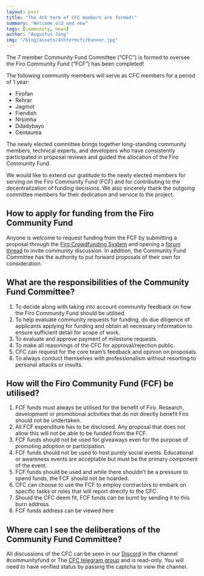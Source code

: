 ```yaml
---
layout: post
title: "The 4th term of CFC members are formed!"
summary: "Welcome old and new"
tags: [community, news]
author: "Augustus Jong"
img: "/blog/assets/4thtermcfc/banner.jpg"
---
```

The 7 member Community Fund Committee (“CFC”) is formed to oversee the Firo Community Fund (“FCF”) has been completed!

The following community members will serve as CFC members for a period of 1 year:

* Firofan
* Rehrar
* Jagmot
* Fiendish
* Nrsimha
* Ddadybayo
* Centaurea

The newly elected committee brings together long-standing community members, technical experts, and developers who have consistently participated in proposal reviews and guided the allocation of the Firo Community Fund.

We would like to extend our gratitude to the newly elected members for serving on the Firo Community Fund (FCF) and for contributing to the decentralization of funding decisions. We also sincerely thank the outgoing committee members for their dedication and service to the project.

## How to apply for funding from the Firo Community Fund

Anyone is welcome to request funding from the FCF by submitting a proposal through the [Firo Crowdfunding System](https://funding.firo.org/) and opening a [forum thread](https://forum.firo.org/c/fcs-proposals/16) to invite community discussion. In addition, the Community Fund Committee has the authority to put forward proposals of their own for consideration.

## What are the responsibilities of the Community Fund Committee?

1. To decide along with taking into account community feedback on how the Firo Community Fund should be utilised.
2. To help evaluate community requests for funding, do due diligence of applicants applying for funding and obtain all necessary information to ensure sufficient detail for scope of work.
3. To evaluate and approve payment of milestone requests.
4. To make all reasonings of the CFC for approval/rejection public.
5. CFC can request for the core team’s feedback and opinion on proposals.
6. To always conduct themselves with professionalism without resorting to personal attacks or insults.

## How will the Firo Community Fund (FCF) be utilised?

1. FCF funds must always be utilised for the benefit of Firo. Research, development or promotional activities that do not directly benefit Firo should not be undertaken.
2. All FCF expenditure has to be disclosed. Any proposal that does not allow this will not be able to be funded from the FCF.
3. FCF funds should not be used for giveaways even for the purpose of promoting adoption or participation.
4. FCF funds should not be used to host purely social events. Educational or awareness events are acceptable but must be the primary component of the event.
5. FCF funds should be used and while there shouldn’t be a pressure to spend funds, the FCF should not be hoarded.
6. CFC can choose to use the FCF to employ contractors to embark on specific tasks or roles that will report directly to the CFC.
7. Should the CFC deem fit, FCF funds can be burnt by sending it to this burn address.
8. FCF funds address can be viewed here

## Where can I see the deliberations of the Community Fund Committee?

All discussions of the CFC can be seen in our [Discord](https://discord.gg/TGZPRbRT3Y) in the channel #communityfund or The [CFC telegram group](https://t.me/firocfc) and is read-only. You will need to have verified status by passing the captcha to view the channel.